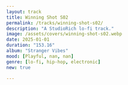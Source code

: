 ```yaml
---
layout: track
title: Winning Shot S02
permalink: /tracks/winning-shot-s02/
description: "A StudioRich lo-fi track."
image: /assets/covers/winning-shot-s02.webp
date: 2025-01-01
duration: "153.16"
album: "Stranger Vibes"
mood: [Playful, nan, nan]
genre: [lo-fi, hip-hop, electronic]
new: true

---
```

